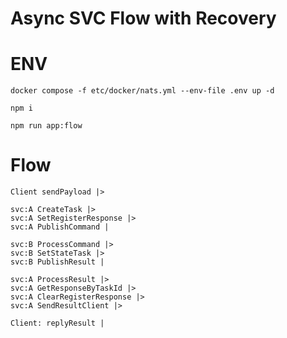 # Async SVC Flow with Recovery

# ENV

```
docker compose -f etc/docker/nats.yml --env-file .env up -d
```

```
npm i
```

```
npm run app:flow
```

# Flow

    Client sendPayload |>

    svc:A CreateTask |>
    svc:A SetRegisterResponse |>
    svc:A PublishCommand |

    svc:B ProcessCommand |>
    svc:B SetStateTask |>
    svc:B PublishResult |

    svc:A ProcessResult |>
    svc:A GetResponseByTaskId |>
    svc:A ClearRegisterResponse |>
    svc:A SendResultClient |>

    Client: replyResult |
